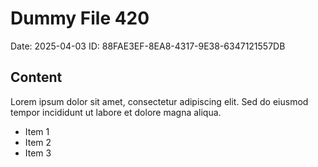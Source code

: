 # Dummy File 420

Date: 2025-04-03
ID: 88FAE3EF-8EA8-4317-9E38-6347121557DB

## Content

Lorem ipsum dolor sit amet, consectetur adipiscing elit.
Sed do eiusmod tempor incididunt ut labore et dolore magna aliqua.

* Item 1
* Item 2
* Item 3
